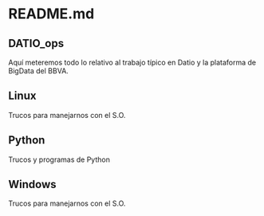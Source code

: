 # README.md

## DATIO_ops
Aquí meteremos todo lo relativo al trabajo típico en Datio y la plataforma de BigData del BBVA.

## Linux
Trucos para manejarnos con el S.O.

## Python
Trucos y programas de Python

## Windows
Trucos para manejarnos con el S.O.

